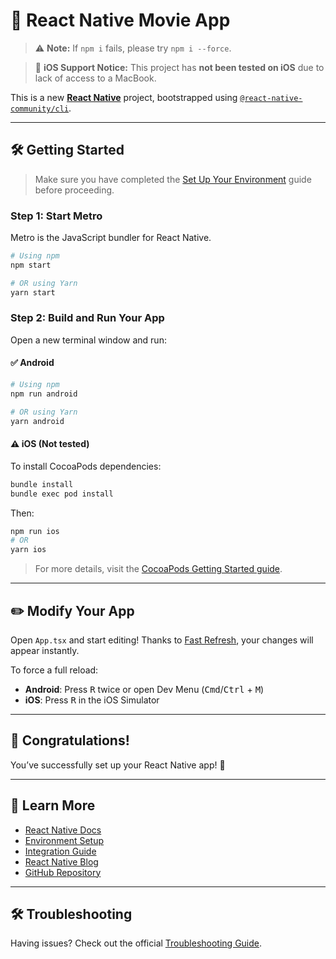 # 🚀 React Native Movie App

> ⚠️ **Note:** If `npm i` fails, please try `npm i --force`.

> 📱 **iOS Support Notice:** This project has **not been tested on iOS** due to lack of access to a MacBook.

This is a new [**React Native**](https://reactnative.dev) project, bootstrapped using [`@react-native-community/cli`](https://github.com/react-native-community/cli).

---

## 🛠 Getting Started

> Make sure you have completed the [Set Up Your Environment](https://reactnative.dev/docs/set-up-your-environment) guide before proceeding.

### Step 1: Start Metro

Metro is the JavaScript bundler for React Native.

```bash
# Using npm
npm start

# OR using Yarn
yarn start
```

### Step 2: Build and Run Your App

Open a new terminal window and run:

#### ✅ Android

```bash
# Using npm
npm run android

# OR using Yarn
yarn android
```

#### ⚠️ iOS (Not tested)

To install CocoaPods dependencies:

```bash
bundle install
bundle exec pod install
```

Then:

```bash
npm run ios
# OR
yarn ios
```

> For more details, visit the [CocoaPods Getting Started guide](https://guides.cocoapods.org/using/getting-started.html).

---

## ✏️ Modify Your App

Open `App.tsx` and start editing! Thanks to [Fast Refresh](https://reactnative.dev/docs/fast-refresh), your changes will appear instantly.

To force a full reload:

- **Android**: Press <kbd>R</kbd> twice or open Dev Menu (<kbd>Cmd</kbd>/<kbd>Ctrl</kbd> + <kbd>M</kbd>)
- **iOS**: Press <kbd>R</kbd> in the iOS Simulator

---

## 🥳 Congratulations!

You’ve successfully set up your React Native app! 🎉

---

## 🧠 Learn More

- [React Native Docs](https://reactnative.dev)
- [Environment Setup](https://reactnative.dev/docs/environment-setup)
- [Integration Guide](https://reactnative.dev/docs/integration-with-existing-apps)
- [React Native Blog](https://reactnative.dev/blog)
- [GitHub Repository](https://github.com/facebook/react-native)

---

## 🛠 Troubleshooting

Having issues? Check out the official [Troubleshooting Guide](https://reactnative.dev/docs/troubleshooting).


